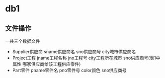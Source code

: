 # db1
## 文件操作
一共三个数据文件
- Supplier供应商 sname供应商名 sno供应商号 city城市供应商名
- Project工程 jname工程名称 jno工程号 city工程所在城市 sno供应商号(表1中属性 哪家供应商给该工程供应零件)
- Part零件 pname零件名 pno零件号 color颜色 sno供应商号
